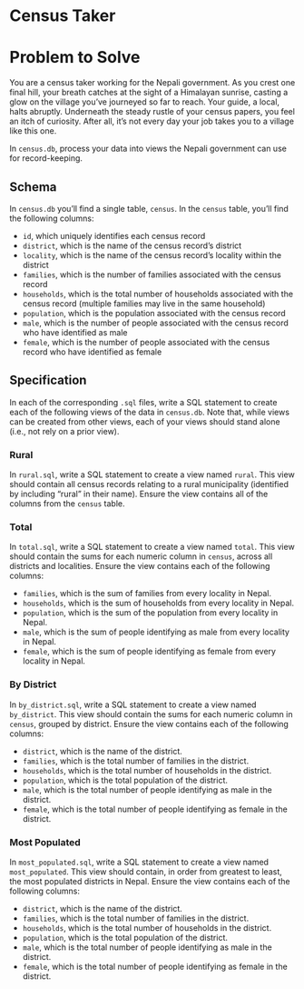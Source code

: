 # Census Taker

# Problem to Solve

You are a census taker working for the Nepali government. As you crest one final hill, your breath catches at the sight of a Himalayan sunrise, casting a glow on the village you’ve journeyed so far to reach. Your guide, a local, halts abruptly. Underneath the steady rustle of your census papers, you feel an itch of curiosity. After all, it’s not every day your job takes you to a village like this one.

In `census.db`, process your data into views the Nepali government can use for record-keeping.

## Schema

In `census.db` you’ll find a single table, `census`. In the `census` table, you’ll find the following columns:

- `id`, which uniquely identifies each census record
- `district`, which is the name of the census record’s district
- `locality`, which is the name of the census record’s locality within the district
- `families`, which is the number of families associated with the census record
- `households`, which is the total number of households associated with the census record (multiple families may live in the same household)
- `population`, which is the population associated with the census record
- `male`, which is the number of people associated with the census record who have identified as male
- `female`, which is the number of people associated with the census record who have identified as female

## Specification

In each of the corresponding `.sql` files, write a SQL statement to create each of the following views of the data in `census.db`. Note that, while views can be created from other views, each of your views should stand alone (i.e., not rely on a prior view).

### Rural

In `rural.sql`, write a SQL statement to create a view named `rural`. This view should contain all census records relating to a rural municipality (identified by including “rural” in their name). Ensure the view contains all of the columns from the `census` table.

### Total

In `total.sql`, write a SQL statement to create a view named `total`. This view should contain the sums for each numeric column in `census`, across all districts and localities. Ensure the view contains each of the following columns:

- `families`, which is the sum of families from every locality in Nepal.
- `households`, which is the sum of households from every locality in Nepal.
- `population`, which is the sum of the population from every locality in Nepal.
- `male`, which is the sum of people identifying as male from every locality in Nepal.
- `female`, which is the sum of people identifying as female from every locality in Nepal.

### By District

In `by_district.sql`, write a SQL statement to create a view named `by_district`. This view should contain the sums for each numeric column in `census`, grouped by district. Ensure the view contains each of the following columns:

- `district`, which is the name of the district.
- `families`, which is the total number of families in the district.
- `households`, which is the total number of households in the district.
- `population`, which is the total population of the district.
- `male`, which is the total number of people identifying as male in the district.
- `female`, which is the total number of people identifying as female in the district.

### Most Populated

In `most_populated.sql`, write a SQL statement to create a view named `most_populated`. This view should contain, in order from greatest to least, the most populated districts in Nepal. Ensure the view contains each of the following columns:

- `district`, which is the name of the district.
- `families`, which is the total number of families in the district.
- `households`, which is the total number of households in the district.
- `population`, which is the total population of the district.
- `male`, which is the total number of people identifying as male in the district.
- `female`, which is the total number of people identifying as female in the district.

